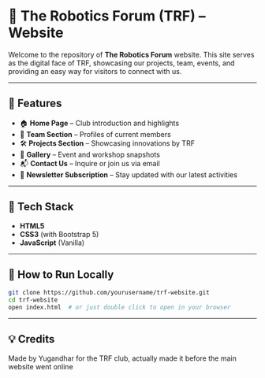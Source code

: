 # 🤖 The Robotics Forum (TRF) – Website

Welcome to the repository of **The Robotics Forum** website. This site serves as the digital face of TRF, showcasing our projects, team, events, and providing an easy way for visitors to connect with us.

---

## 📌 Features

* 🏠 **Home Page** – Club introduction and highlights
* 👥 **Team Section** – Profiles of current members
* 🛠 **Projects Section** – Showcasing innovations by TRF
* 📸 **Gallery** – Event and workshop snapshots
* 📬 **Contact Us** – Inquire or join us via email
* 📢 **Newsletter Subscription** – Stay updated with our latest activities

---

## 🧱 Tech Stack

* **HTML5**
* **CSS3** (with Bootstrap 5)
* **JavaScript** (Vanilla)

---

## 🚀 How to Run Locally

```bash
git clone https://github.com/yourusername/trf-website.git
cd trf-website
open index.html  # or just double click to open in your browser
```

---

## 💡 Credits

Made by Yugandhar for the TRF club, actually made it before the main website went online  
